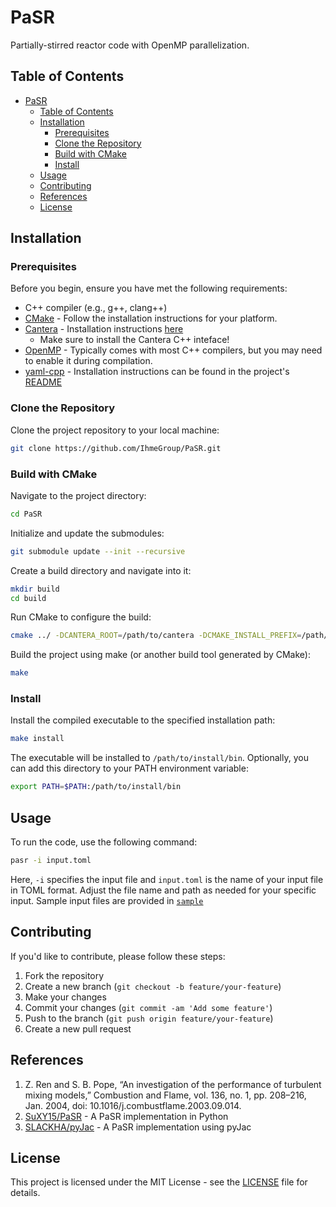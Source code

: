 # PaSR

Partially-stirred reactor code with OpenMP parallelization.

## Table of Contents

- [PaSR](#pasr)
  - [Table of Contents](#table-of-contents)
  - [Installation](#installation)
    - [Prerequisites](#prerequisites)
    - [Clone the Repository](#clone-the-repository)
    - [Build with CMake](#build-with-cmake)
    - [Install](#install)
  - [Usage](#usage)
  - [Contributing](#contributing)
  - [References](#references)
  - [License](#license)

## Installation

### Prerequisites

Before you begin, ensure you have met the following requirements:

- C++ compiler (e.g., g++, clang++)
- [CMake](https://cmake.org/download/) - Follow the installation instructions for your platform.
- [Cantera](https://cantera.org/) - Installation instructions [here](https://cantera.org/install/index.html)
  - Make sure to install the Cantera C++ inteface!
- [OpenMP](https://www.openmp.org/) - Typically comes with most C++ compilers, but you may need to enable it during compilation.
- [yaml-cpp](https://github.com/jbeder/yaml-cpp) - Installation instructions can be found in the project's [README](https://github.com/jbeder/yaml-cpp#building-the-code)

### Clone the Repository

Clone the project repository to your local machine:

```bash
git clone https://github.com/IhmeGroup/PaSR.git
```

### Build with CMake

Navigate to the project directory:
```bash
cd PaSR
```

Initialize and update the submodules:
```bash
git submodule update --init --recursive
```

Create a build directory and navigate into it:
```bash
mkdir build
cd build
```

Run CMake to configure the build:
```bash
cmake ../ -DCANTERA_ROOT=/path/to/cantera -DCMAKE_INSTALL_PREFIX=/path/to/install/bin
```

Build the project using make (or another build tool generated by CMake):
```bash
make
```

### Install

Install the compiled executable to the specified installation path:
```bash
make install
```

The executable will be installed to `/path/to/install/bin`. Optionally, you can add this directory to your PATH environment variable:
```bash
export PATH=$PATH:/path/to/install/bin
```

## Usage

To run the code, use the following command:
```bash
pasr -i input.toml
```
Here, `-i` specifies the input file and `input.toml` is the name of your input file in TOML format. Adjust the file name and path as needed for your specific input. Sample input files are provided in [`sample`](sample/)

## Contributing

If you'd like to contribute, please follow these steps:

1. Fork the repository
2. Create a new branch (`git checkout -b feature/your-feature`)
3. Make your changes
4. Commit your changes (`git commit -am 'Add some feature'`)
5. Push to the branch (`git push origin feature/your-feature`)
6. Create a new pull request

## References

1. Z. Ren and S. B. Pope, “An investigation of the performance of turbulent mixing models,” Combustion and Flame, vol. 136, no. 1, pp. 208–216, Jan. 2004, doi: 10.1016/j.combustflame.2003.09.014.
2. [SuXY15/PaSR](https://github.com/SuXY15/PaSR) - A PaSR implementation in Python
3. [SLACKHA/pyJac](https://github.com/SLACKHA/pyJac/blob/master/pyjac/functional_tester/partially_stirred_reactor.py) - A PaSR implementation using pyJac

## License

This project is licensed under the MIT License - see the [LICENSE](LICENSE) file for details.
